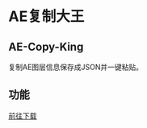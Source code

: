 # AE复制大王
## AE-Copy-King 
复制AE图层信息保存成JSON并一键粘贴。
## 功能

[前往下载](https://github.com/yongbin1999/AE-Copy-King/releases)
